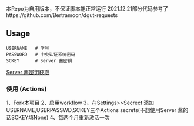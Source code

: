 本Repo为自用版本，不保证脚本能正常运行
2021.12.21部分代码参考了https://github.com/Bertramoon/dgut-requests
## Usage

```
USERNAME   # 学号
PASSWORD   # 中央认证系统密码
SCKEY      # Server 酱密钥
```

[Server 酱密钥获取](http://sct.ftqq.com/)


### 使用 (Actions) 
1、Fork本项目
2、启用workflow
3、在Settings>>Secrect 添加USERNAME,USERPASSWD,SCKEY三个Actions secrets(不想使用Server 酱的话SCKEY填None)
4、每两个月重新激活一次
